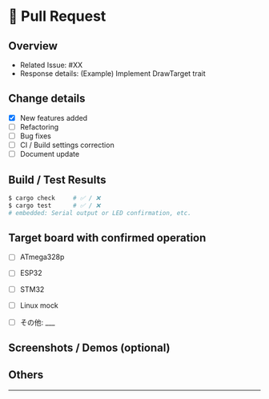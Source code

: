 # 🚀 Pull Request

## Overview

<!-- Describe the issue that this PR solves and its purpose. -->
- Related Issue: #XX
- Response details: (Example) Implement DrawTarget trait

## Change details

- [x] New features added
- [ ] Refactoring
- [ ] Bug fixes
- [ ] CI / Build settings correction
- [ ] Document update

## Build / Test Results

```sh
$ cargo check     # ✅ / ❌
$ cargo test      # ✅ / ❌
# embedded: Serial output or LED confirmation, etc.
```

## Target board with confirmed operation
 - [ ] ATmega328p

 - [ ] ESP32

 - [ ] STM32

 - [ ] Linux mock

 - [ ] その他: ___

## Screenshots / Demos (optional)

<!-- It would be great if there were images output to OLED. -->

## Others

<!-- If there are any points to note or considerations regarding the review -->

---